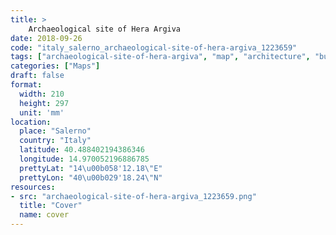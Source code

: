 ```yaml
---
title: > 
    Archaeological site of Hera Argiva
date: 2018-09-26
code: "italy_salerno_archaeological-site-of-hera-argiva_1223659"
tags: ["archaeological-site-of-hera-argiva", "map", "architecture", "buildings", "Salerno", "Italy"]
categories: ["Maps"]
draft: false
format:
  width: 210
  height: 297
  unit: 'mm'
location:
  place: "Salerno"
  country: "Italy"
  latitude: 40.488402194386346
  longitude: 14.970052196886785
  prettyLat: "14\u00b058'12.18\"E"
  prettyLon: "40\u00b029'18.24\"N"
resources:
- src: "archaeological-site-of-hera-argiva_1223659.png"
  title: "Cover"
  name: cover
---
```

